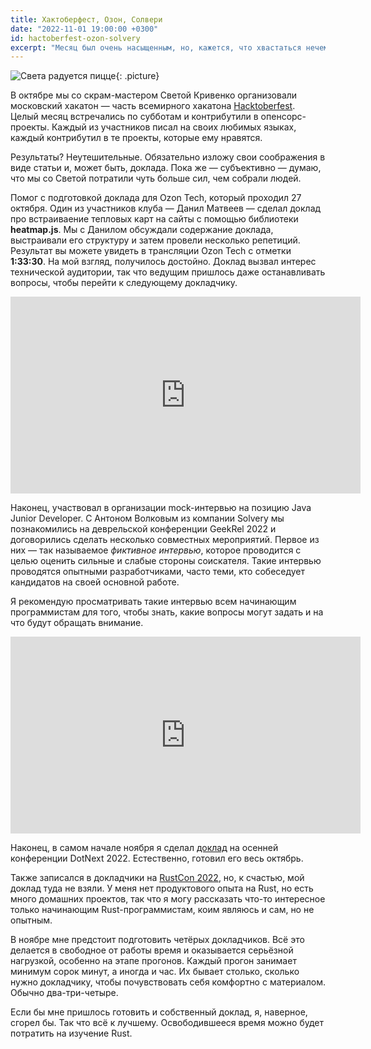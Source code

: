 ```yaml
---
title: Хактоберфест, Озон, Солвери
date: "2022-11-01 19:00:00 +0300"
id: hactoberfest-ozon-solvery
excerpt: "Месяц был очень насыщенным, но, кажется, что хвастаться нечем."
---
```


![Света радуется пицце](https://sun9-40.userapi.com/impg/HqMIeABRijPvBwQbb_GHCY1AbQu7FhRKwNKuGg/LWzjDz2aLvU.jpg?size=1280x960&quality=96&sign=480d3043d20657e10cc56f820bbe9949&type=album){: .picture}

В октябре мы со скрам-мастером Светой Кривенко организовали московский хакатон — часть всемирного хакатона [Hacktoberfest](https://hacktoberfest.com/). Целый месяц встречались по субботам и контрибутили в опенсорс-проекты. Каждый из участников писал на своих любимых языках, каждый контрибутил в те проекты, которые ему нравятся.

Результаты? Неутешительные. Обязательно изложу свои соображения в виде статьи и, может быть, доклада. Пока же — субъективно — думаю, что мы со Светой потратили чуть больше сил, чем собрали людей.

Помог с подготовкой доклада для Ozon Tech, который проходил 27 октября. Один из участников клуба — Данил Матвеев — сделал доклад про встраиваение тепловых карт на сайты с помощью библиотеки **heatmap.js**. Мы с Данилом обсуждали содержание доклада, выстраивали его структуру и затем провели несколько репетиций. Результат вы можете увидеть в трансляции Ozon Tech с отметки **1:33:30**. На мой взгляд, получилось достойно. Доклад вызвал интерес технической аудитории, так что ведущим пришлось даже останавливать вопросы, чтобы перейти к следующему докладчику.

<div class="video">
    <iframe width="560" height="315" src="https://www.youtube.com/embed/1QJ1CIYNY9U" title="YouTube video player" frameborder="0" allow="accelerometer; autoplay; clipboard-write; encrypted-media; gyroscope; picture-in-picture" allowfullscreen></iframe>
</div>

Наконец, участвовал в организации mock-интервью на позицию Java Junior Developer. С Антоном Волковым из компании Solvery мы познакомились на деврельской конференции GeekRel 2022 и договорились сделать несколько совместных мероприятий. Первое из них — так называемое *фиктивное интервью*, которое проводится с целью оценить сильные и слабые стороны соискателя. Такие интервью проводятся опытными разработчиками, часто теми, кто собеседует кандидатов на своей основной работе.

Я рекомендую просматривать такие интервью всем начинающим программистам для того, чтобы знать, какие вопросы могут задать и на что будут обращать внимание.

<div class="video">
    <iframe width="560" height="315" src="https://www.youtube.com/embed/OUll3psBdtU" title="YouTube video player" frameborder="0" allow="accelerometer; autoplay; clipboard-write; encrypted-media; gyroscope; picture-in-picture" allowfullscreen></iframe>
</div>

Наконец, в самом начале ноября я сделал [доклад](https://dotnext.ru/schedule/video?v=MTAwMTQ5ijIwMDAwNzgxijA) на осенней конференции DotNext 2022. Естественно, готовил его весь октябрь.


Также записался в докладчики на [RustCon 2022](https://rustcon.ru), но, к счастью, мой доклад туда не взяли. У меня нет продуктового опыта на Rust, но есть много домашних проектов, так что я могу рассказать что-то интересное только начинающим Rust-программистам, коим являюсь и сам, но не опытным.

В ноябре мне предстоит подготовить четёрых докладчиков. Всё это делается в свободное от работы время и оказывается серьёзной нагрузкой, особенно на этапе прогонов. Каждый прогон занимает минимум сорок минут, а иногда и час. Их бывает столько, сколько нужно докладчику, чтобы почувствовать себя комфортно с материалом. Обычно два-три-четыре.

Если бы мне пришлось готовить и собственный доклад, я, наверное, сгорел бы. Так что всё к лучшему. Освободившееся время можно будет потратить на изучение Rust.